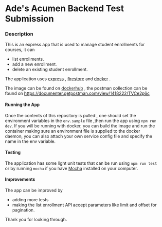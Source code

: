 # Ade's Acumen Backend Test Submission

### Description
This is an express app that is used to manage student enrollments for courses,
it can 
- list enrollments.
- add a new enrollment. 
- delete an existing student enrollment.

The application uses [express](https://expressjs.com/ "expressjs's Website") ,
 [firestore](https://firebase.google.com/docs/firestore "firestore's Website") 
 and [docker](https://www.docker.com/ "Dockers's Website")  .

The image can be found on [dockerhub](https://hub.docker.com/repository/docker/adeboludeyi/acumen-student-manager) , the postman collection can be found on https://documenter.getpostman.com/view/1418222/TVCe2p6c

#### Running the App
Once the contents of this repository is pulled , one should set the environment variables in the `env.sample` file ,then run the app using `npm run dev`.
If you will be running with docker, you can build the image  and run the container making sure an environment file is supplied to the docker daemon,
you can also attach your own service config file and specify the name in the env  variable.

#### Testing

The application has some light unit tests that can be run 
using `npm run test` or by running `mocha` if you have [Mocha](https://mochajs.org/ "Mocha's Website")  installed on your computer.

#### Improvements 
The app can be improved by 
- adding more tests
- making the list enrollment API accept parameters like limit and offset for pagination.

Thank you for looking through.


